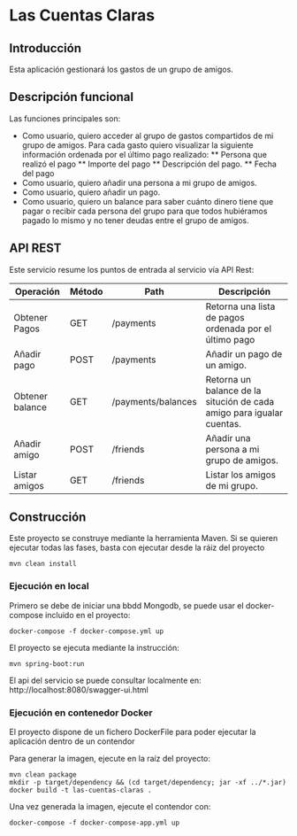 # Las Cuentas Claras
  
## Introducción
Esta aplicación gestionará los gastos de un grupo de amigos.


## Descripción funcional
Las funciones principales son:
* Como usuario, quiero acceder al grupo de gastos compartidos de mi grupo de amigos. Para cada gasto quiero visualizar la siguiente información ordenada por el último pago realizado: 
** Persona que realizó el pago 
** Importe del pago 
** Descripción del pago. 
** Fecha del pago 
* Como usuario, quiero añadir una persona a mi grupo de amigos. 
* Como usuario, quiero añadir un pago. 
* Como usuario, quiero un balance para saber cuánto dinero tiene que pagar o recibir cada persona del grupo para que todos hubiéramos pagado lo mismo y no tener deudas entre el grupo de amigos. 


## API REST
Este servicio resume los puntos de entrada al servicio vía API Rest:

| Operación          | Método                | Path             | Descripción   
| ------------------ | --------------------  | ---------------- | ----------------------------|
| Obtener Pagos  |  GET  |  /payments  | Retorna una lista de pagos ordenada por el último pago |
| Añadir pago  |  POST  |  /payments  | Añadir un pago de un amigo. |
| Obtener balance  |  GET  |  /payments/balances  | Retorna un balance de la situción de cada amigo para igualar cuentas. |
| Añadir amigo  |  POST  |  /friends  | Añadir una persona a mi grupo de amigos. |
| Listar amigos  |  GET  |  /friends  | Listar los amigos de mi grupo. |



## Construcción
Este proyecto se construye mediante la herramienta Maven. Si se quieren ejecutar todas las fases, basta con ejecutar 
desde la ráiz del proyecto

````shell script
mvn clean install
````

### Ejecución en local

Primero se debe de iniciar una bbdd Mongodb, se puede usar el docker-compose incluido en el proyecto:
````shell script
docker-compose -f docker-compose.yml up
````

El proyecto se ejecuta mediante la instrucción:
````shell script
mvn spring-boot:run
````
El api del servicio se puede consultar localmente en: http://localhost:8080/swagger-ui.html

### Ejecución en contenedor Docker
El proyecto dispone de un fichero DockerFile para poder ejecutar la aplicación dentro de un contendor

Para generar la imagen, ejecute en la raíz del proyecto:
````shell script
mvn clean package
mkdir -p target/dependency && (cd target/dependency; jar -xf ../*.jar)
docker build -t las-cuentas-claras .
````

Una vez generada la imagen, ejecute el contendor con:
````shell script
docker-compose -f docker-compose-app.yml up
````
